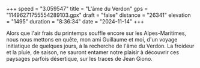 +++
speed = "3.059547"
title = "L'âme du Verdon"
gps = "11496271755554289103.gpx"
draft = "false"
distance = "26341"
elevation = "1495"
duration = "8:36:34"
date = "2024-11-14"
+++

Alors que l'air frais du printemps souffle encore sur les Alpes-Maritimes, nous nous mettons en quête, mon ami Guillaume et moi,
d'un voyage initiatique de quelques jours, à la recherche de l'âme du Verdon. La froideur et la pluie, de saison, ne sauront entamer notre plaisir
à découvrir ces paysages parfois désertique, sur les traces de Jean Giono. 

